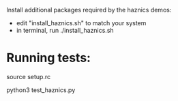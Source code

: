 Install additional packages required by the haznics demos: 
- edit "install_haznics.sh" to match your system
- in terminal, run ./install_haznics.sh

# Running tests:

source setup.rc

python3 test_haznics.py

